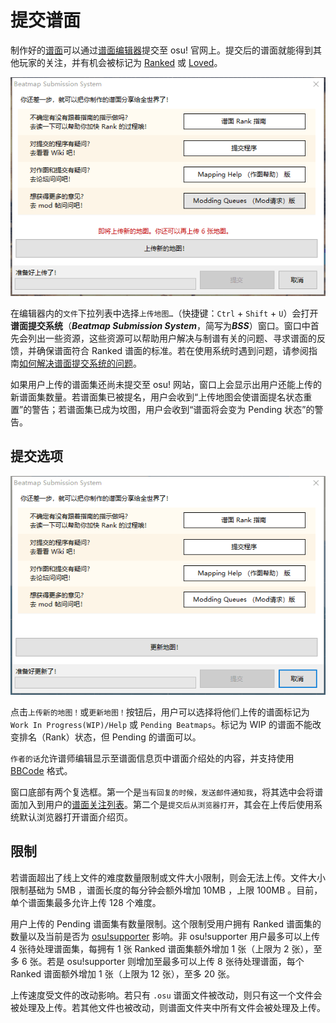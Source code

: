 # 提交谱面

制作好的[谱面](/wiki/Beatmap)可以通过[谱面编辑器](/wiki/Client/Beatmap_editor)提交至 osu! 官网上。提交后的谱面就能得到其他玩家的关注，并有机会被标记为 [Ranked](/wiki/Beatmap/Category#ranked) 或 [Loved](/wiki/Beatmap/Category#loved)。

![](img/bss-warning-ZH.png "谱面提交系统的截图")

在编辑器内的`文件`下拉列表中选择`上传地图…`（快捷键：`Ctrl` + `Shift` + `U`）会打开**谱面提交系统**（***Beatmap Submission System***，简写为***BSS***）窗口。窗口中首先会列出一些资源，这些资源可以帮助用户解决与制谱有关的问题、寻求谱面的反馈，并确保谱面符合 Ranked 谱面的标准。若在使用系统时遇到问题，请参阅指南[如何解决谱面提交系统的问题](/wiki/Guides/BSS_Issues)。

如果用户上传的谱面集还尚未提交至 osu! 网站，窗口上会显示出用户还能上传的新谱面集数量。若谱面集已被提名，用户会收到“上传地图会使谱面提名状态重置”的警告；若谱面集已成为坟图，用户会收到“谱面将会变为 Pending 状态”的警告。

## 提交选项

![](img/bss-submitting-ZH.png "谱面提交系统上传时的截图")

点击`上传新的地图！`或`更新地图！`按钮后，用户可以选择将他们上传的谱面标记为 `Work In Progress(WIP)/Help` 或 `Pending Beatmaps`。标记为 WIP 的谱面不能改变排名（Rank）状态，但 Pending 的谱面可以。

`作者的话`允许谱师编辑显示至谱面信息页中谱面介绍处的内容，并支持使用 [BBCode](/wiki/BBCode) 格式。

窗口底部有两个复选框。第一个是`当有回复的时候，发送邮件通知我`，将其选中会将谱面加入到用户的[谱面关注列表](https://osu.ppy.sh/beatmapsets/watches)。第二个是`提交后从浏览器打开`，其会在上传后使用系统默认浏览器打开谱面介绍页。

## 限制

若谱面超出了线上文件的难度数量限制或文件大小限制，则会无法上传。文件大小限制基础为 5MB ，谱面长度的每分钟会额外增加 10MB ，上限 100MB 。目前，单个谱面集最多允许上传 128 个难度。

用户上传的 Pending 谱面集有数量限制。这个限制受用户拥有 Ranked 谱面集的数量以及当前是否为 [osu!supporter](/wiki/osu!supporter) 影响。非 osu!supporter 用户最多可以上传 4 张待处理谱面集，每拥有 1 张 Ranked 谱面集额外增加 1 张（上限为 2 张），至多 6 张。若是 osu!supporter 则增加至最多可以上传 8 张待处理谱面，每个 Ranked 谱面额外增加 1 张（上限为 12 张），至多 20 张。

上传速度受文件的改动影响。若只有 `.osu` 谱面文件被改动，则只有这一个文件会被处理及上传。若其他文件也被改动，则谱面文件夹中所有文件会被处理及上传。
